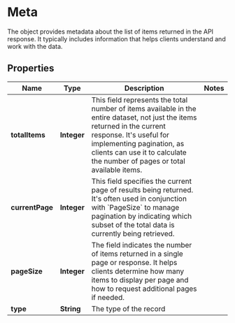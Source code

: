 

# Meta

The object provides metadata about the list of items returned in the API response. It typically includes information that helps clients understand and work with the data.

## Properties

| Name | Type | Description | Notes |
|------------ | ------------- | ------------- | -------------|
|**totalItems** | **Integer** | This field represents the total number of items available in the entire dataset, not just the items returned in the current response. It&#39;s useful for implementing pagination, as clients can use it to calculate the number of pages or total available items. |  |
|**currentPage** | **Integer** | This field specifies the current page of results being returned. It&#39;s often used in conjunction with &#x60;PageSize&#x60; to manage pagination by indicating which subset of the total data is currently being retrieved. |  |
|**pageSize** | **Integer** | The field indicates the number of items returned in a single page or response. It helps clients determine how many items to display per page and how to request additional pages if needed. |  |
|**type** | **String** | The type of the record |  |



